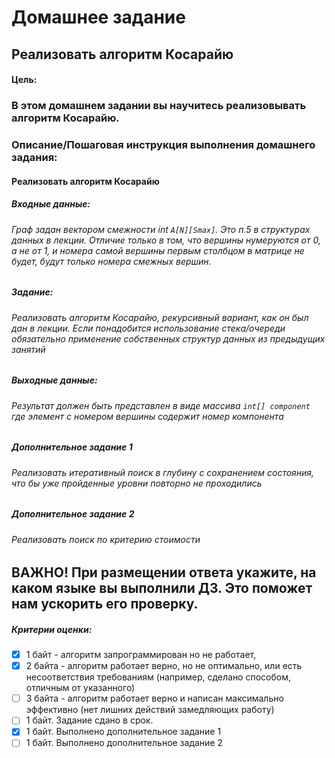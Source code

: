 # Домашнее задание
## Реализовать алгоритм Косарайю

#### Цель:
### В этом домашнем задании вы научитесь реализовывать алгоритм Косарайю.


### Описание/Пошаговая инструкция выполнения домашнего задания:
#### Реализовать алгоритм Косарайю
##### Входные данные:
###### Граф задан вектором смежности int `A[N][Smax]`. Это п.5 в структурах данных в лекции. Отличие только в том, что вершины нумеруются от 0, а не от 1, и номера самой вершины первым столбцом в матрице не будет, будут только номера смежных вершин.
##### Задание:
###### Реализовать алгоритм Косарайю, рекурсивный вариант, как он был дан в лекции. Если понадобится использование стека/очереди обязательно применение собственных структур данных из предыдущих занятий
##### Выходные данные:
###### Результат должен быть представлен в виде массива `int[] component` где элемент с номером вершины содержит номер компонента
##### Дополнительное задание 1
###### Реализовать итеративный поиск в глубину с сохранением состояния, что бы уже пройденные уровни повторно не проходились
##### Дополнительное задание 2
###### Реализовать поиск по критерию стоимости

## ВАЖНО! При размещении ответа укажите, на каком языке вы выполнили ДЗ. Это поможет нам ускорить его проверку.


##### Критерии оценки:
-[x] 1 байт - алгоритм запрограммирован но не работает,
-[x] 2 байта - алгоритм работает верно, но не оптимально, или есть несоответствия требованиям (например, сделано способом, отличным от указанного)
-[ ] 3 байта - алгоритм работает верно и написан максимально эффективно (нет лишних действий замедляющих работу)
-[ ] 1 байт. Задание сдано в срок.
-[x] 1 байт. Выполнено дополнительное задание 1
-[ ] 1 байт. Выполнено дополнительное задание 2